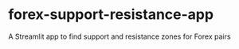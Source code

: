 # forex-support-resistance-app
A Streamlit app to find support and resistance zones for Forex pairs
